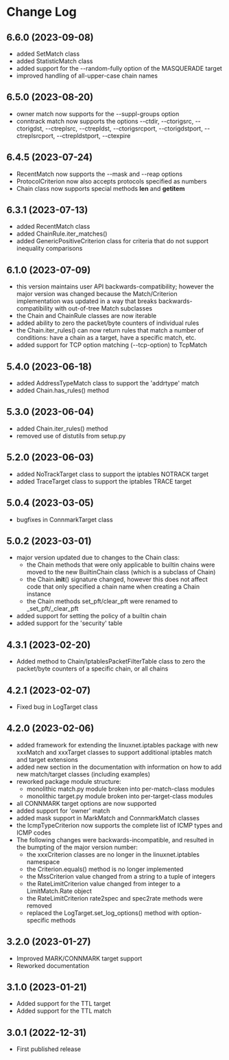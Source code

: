 Change Log
==========

6.6.0 (2023-09-08)
------------------

- added SetMatch class
- added StatisticMatch class
- added support for the --random-fully option of the MASQUERADE target
- improved handling of all-upper-case chain names


6.5.0 (2023-08-20)
------------------

- owner match now supports for the --suppl-groups option
- conntrack match now supports the options --ctdir, --ctorigsrc,
  --ctorigdst, --ctreplsrc, --ctrepldst, --ctorigsrcport,
  --ctorigdstport, --ctreplsrcport, --ctrepldstport, --ctexpire


6.4.5 (2023-07-24)
------------------

- RecentMatch now supports the --mask and --reap options
- ProtocolCriterion now also accepts protocols specified as numbers
- Chain class now supports special methods __len__ and __getitem__


6.3.1 (2023-07-13)
------------------

- added RecentMatch class
- added ChainRule.iter_matches()
- added GenericPositiveCriterion class for criteria that do
  not support inequality comparisons


6.1.0 (2023-07-09)
------------------

- this version maintains user API backwards-compatibility;
  however the major version was changed because the Match/Criterion
  implementation was updated in a way that breaks
  backwards-compatibility with out-of-tree Match subclasses
- the Chain and ChainRule classes are now iterable
- added ability to zero the packet/byte counters of individual rules
- the Chain.iter_rules() can now return rules that match a number of
  conditions: have a chain as a target, have a specific match, etc.
- added support for TCP option matching (--tcp-option) to TcpMatch


5.4.0 (2023-06-18)
------------------

- added AddressTypeMatch class to support the 'addrtype' match
- added Chain.has_rules() method

5.3.0 (2023-06-04)
------------------

- added Chain.iter_rules() method
- removed use of distutils from setup.py

5.2.0 (2023-06-03)
------------------

- added NoTrackTarget class to support the iptables NOTRACK target
- added TraceTarget class to support the iptables TRACE target

5.0.4 (2023-03-05)
------------------

- bugfixes in ConnmarkTarget class

5.0.2 (2023-03-01)
------------------

- major version updated due to changes to the Chain class:
    * the Chain methods that were only applicable to builtin chains
      were moved to the new BuiltinChain class (which is a subclass
      of Chain)
    * the Chain.__init__() signature changed, however this does not
      affect code that only specified a chain name when creating a
      Chain instance
    * the Chain methods set_pft/clear_pft were renamed to
      _set_pft/_clear_pft
- added support for setting the policy of a builtin chain
- added support for the 'security' table

4.3.1 (2023-02-20)
------------------

- Added method to Chain/IptablesPacketFilterTable class to zero the packet/byte
  counters of a specific chain, or all chains

4.2.1 (2023-02-07)
------------------

- Fixed bug in LogTarget class

4.2.0 (2023-02-06)
------------------

- added framework for extending the linuxnet.iptables package
  with new xxxMatch and xxxTarget classes to support additional
  iptables match and target extensions
- added new section in the documentation with information
  on how to add new match/target classes (including examples)
- reworked package module structure:
    * monolithic match.py module broken into per-match-class modules
    * monolithic target.py module broken into per-target-class modules
- all CONNMARK target options are now supported
- added support for 'owner' match
- added mask support in MarkMatch and ConnmarkMatch classes
- the IcmpTypeCriterion now supports the complete list of ICMP types
  and ICMP codes
- The following changes were backwards-incompatible, and resulted
  in the bumpting of the major version number:
    * the xxxCriterion classes are no longer in the linuxnet.iptables
      namespace
    * the Criterion.equals() method is no longer implemented
    * the MssCriterion value changed from a string to a tuple of integers
    * the RateLimitCriterion value changed from integer to a
      LimitMatch.Rate object
    * the RateLimitCriterion rate2spec and spec2rate methods were removed
    * replaced the LogTarget.set_log_options() method with
      option-specific methods

3.2.0 (2023-01-27)
------------------

- Improved MARK/CONNMARK target support
- Reworked documentation

3.1.0 (2023-01-21)
------------------

- Added support for the TTL target
- Added support for the TTL match

3.0.1 (2022-12-31)
------------------

- First published release

